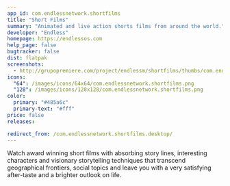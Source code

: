 ```yaml
---
app_id: com.endlessnetwork.shortfilms
title: "Short Films"
summary: "Animated and live action shorts films from around the world."
developer: "Endless"
homepage: https://endlessos.com
help_page: false
bugtracker: false
dist: flatpak
screenshots:
  - http://grupopremiere.com/project/endlessm/shortfilms/thumbs/com.endlessm.ShortFilms-thumb1.jpeg
icons:
  "64": /images/icons/64x64/com.endlessnetwork.shortfilms.png
  "128": /images/icons/128x128/com.endlessnetwork.shortfilms.png
color:
  primary: "#485a6c"
  primary-text: "#fff"
price: false
releases:

redirect_from: /com.endlessnetwork.shortfilms.desktop/
---
```


<p>Watch award winning short films with absorbing story lines, interesting characters and visionary storytelling techniques that transcend geographical frontiers,  social topics and leave you with a very satisfying after-taste and a brighter outlook on life.</p>